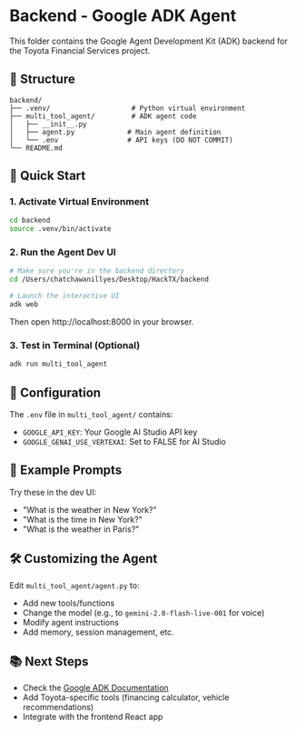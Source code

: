 # Backend - Google ADK Agent

This folder contains the Google Agent Development Kit (ADK) backend for the Toyota Financial Services project.

## 📁 Structure

```
backend/
├── .venv/                    # Python virtual environment
├── multi_tool_agent/         # ADK agent code
│   ├── __init__.py
│   ├── agent.py             # Main agent definition
│   └── .env                 # API keys (DO NOT COMMIT)
└── README.md
```

## 🚀 Quick Start

### 1. Activate Virtual Environment

```bash
cd backend
source .venv/bin/activate
```

### 2. Run the Agent Dev UI

```bash
# Make sure you're in the backend directory
cd /Users/chatchawanillyes/Desktop/HackTX/backend

# Launch the interactive UI
adk web
```

Then open http://localhost:8000 in your browser.

### 3. Test in Terminal (Optional)

```bash
adk run multi_tool_agent
```

## 🔧 Configuration

The `.env` file in `multi_tool_agent/` contains:

- `GOOGLE_API_KEY`: Your Google AI Studio API key
- `GOOGLE_GENAI_USE_VERTEXAI`: Set to FALSE for AI Studio

## 📝 Example Prompts

Try these in the dev UI:

- "What is the weather in New York?"
- "What is the time in New York?"
- "What is the weather in Paris?"

## 🛠️ Customizing the Agent

Edit `multi_tool_agent/agent.py` to:

- Add new tools/functions
- Change the model (e.g., to `gemini-2.0-flash-live-001` for voice)
- Modify agent instructions
- Add memory, session management, etc.

## 📚 Next Steps

- Check the [Google ADK Documentation](https://google.adk.dev)
- Add Toyota-specific tools (financing calculator, vehicle recommendations)
- Integrate with the frontend React app
